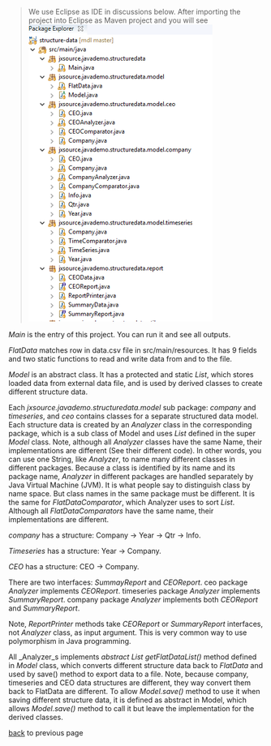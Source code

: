 >We use Eclipse as IDE in discussions below. After importing the project into Eclipse as Maven project and you will see
![alt text](image/project_layout_in_Explorer.png)

_Main_ is the entry of this project. You can run it and see all outputs.

_FlatData_ matches row in data.csv file in src/main/resources. It has 9 fields and two static functions to read and write data from and to the file.

_Model_ is an abstract class. It has a protected and static _List<FlatData>_, which stores loaded data from external data file, and is used by derived classes to create different structure data.

Each _jxsource.javademo.structuredata.model_ sub package: _company_ and _timeseries_, and _ceo_ contains classes for a separate structured data model. Each structure data is created by an _Analyzer_ class in the corresponding package, which is a sub class of Model and uses _List<FlatData>_ defined in the super _Model_ class. Note, although all _Analyzer_ classes have the same Name, their implementations are different (See their different code). In other words, you can use one String, like _Analyzer_, to name many different classes in different packages. Because a class is identified by its name and its package name, _Analyzer_ in different packages are handled separately by Java Virtual Machine (JVM). It is what people say to distinguish class by name space. But class names in the same package must be different. It is the same for _FlatDataComparator_, which Analyzer uses to sort _List<FlatData>_. Although all _FlatDataComparators_ have the same name, their implementations are different. 

_company_ has a structure: Company -> Year -> Qtr -> Info.

_Timeseries_ has a structure: Year -> Company.

_CEO_ has a structure: CEO -> Company.

There are two interfaces: _SummayReport_ and _CEOReport_. ceo package _Analyzer_ implements _CEOReport_. timeseries package _Analyzer_ implements _SummaryReport_. company package _Analyzer_ implements both _CEOReport_ and _SummaryReport_.

Note, _ReportPrinter_ methods take _CEOReport_ or _SummaryReport_ interfaces, not _Analyzer_ class, as input argument. This is very common way to use polymorphism in Java programming. 

All _Analyzer_s implements _abstract List<FlatData> getFlatDataList()_ method defined in _Model_ class, which converts different structure data back to _FlatData_ and used by save() method to export data to a file. Note, because company, timeseries and CEO data structures are different, they way convert them back to FlatData are different. To allow _Model.save()_ method to use it when saving different structure data, it is defined as abstract in Model, which allows _Model.save()_ method to call it but leave the implementation for the derived classes.


[back](https://github.com/JxSrcInc/mdl/structure-data) to previous page
